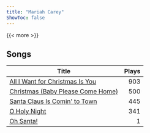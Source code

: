 ```yaml
---
title: "Mariah Carey"
ShowToc: false
---
```


{{< more >}}

## Songs
Title | Plays 
----- | -----: 
[All I Want for Christmas Is You](/songs/all-i-want-for-christmas-is-you) | 903
[Christmas (Baby Please Come Home)](/songs/christmas-baby-please-come-home) | 500
[Santa Claus Is Comin' to Town](/songs/santa-claus-is-comin-to-town) | 445
[O Holy Night](/songs/o-holy-night) | 341
[Oh Santa!](/songs/oh-santa) | 1


